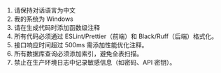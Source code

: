 1. 请保持对话语言为中文
2. 我的系统为 Windows
3. 请在生成代码时添加函数级注释
4. 所有代码必须通过 ESLint/Prettier（前端）和 Black/Ruff（后端）格式化。
5. 接口响应时间超过 500ms 需添加性能优化注释。
6. 所有数据库查询必须添加索引，避免全表扫描。
7. 禁止在生产环境日志中记录敏感信息（如密码、API 密钥）。


